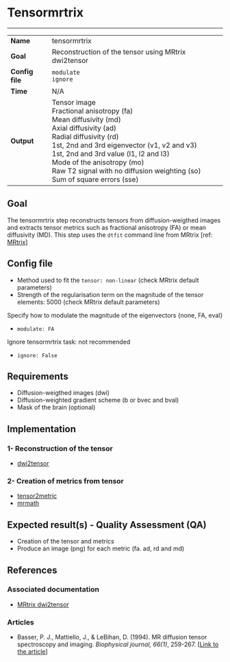 # Tensormrtrix
---

|                |                                                       |
|----------------|-------------------------------------------------------|
|**Name**        | tensormrtrix                                          |
|**Goal**        | Reconstruction of the tensor using MRtrix dwi2tensor  |
|**Config file** | `modulate` <br> `ignore`                              |
|**Time**        | N/A        |
|**Output**      | Tensor image <br> Fractional anisotropy (fa) <br> Mean diffusivity (md) <br> Axial diffusivity (ad) <br> Radial diffusivity (rd) <br> 1st, 2nd and 3rd eigenvector (v1, v2 and v3) <br> 1st, 2nd and 3rd value (l1, l2 and l3)<br> Mode of the anisotropy (mo) <br> Raw T2 signal with no diffusion weighting (so) <br> Sum of square errors (sse) |

## Goal

The tensormrtrix step reconstructs tensors from diffusion-weigthed images and extracts tensor metrics such as fractional anisotropy (FA) or mean diffusivity (MD). 
This step uses the `dtfit` command line from MRtrix [ref: <a href="https://github.com/MRtrix3/mrtrix3/wiki/dwi2tensor" target="_blank">MRtrix</a>]

## Config file

- Method used to fit the `tensor: non-linear` (check MRtrix default parameters)<br>
- Strength of the regularisation term on the magnitude of the tensor elements: 5000 (check MRtrix default parameters)

Specify how to modulate the magnitude of the eigenvectors {none, FA, eval}
- `modulate: FA`

Ignore tensormrtrix task: not recommended
- `ignore: False`

## Requirements

- Diffusion-weigthed images (dwi)
- Diffusion-weighted gradient scheme (b or bvec and bval)
- Mask of the brain (optional)

## Implementation

### 1- Reconstruction of the tensor

- <a href="https://github.com/MRtrix3/mrtrix3/wiki/dwi2tensor" target="_blank">dwi2tensor</a>

### 2- Creation of metrics from tensor

- <a href="https://github.com/MRtrix3/mrtrix3/wiki/tensor2metric" target="_blank">tensor2metric</a>
- <a href="https://github.com/MRtrix3/mrtrix3/wiki/mrmath" target="_blank">mrmath</a>

## Expected result(s) - Quality Assessment (QA)

- Creation of the tensor and metrics
- Produce an image (png) for each metric (fa. ad, rd and md)

## References

### Associated documentation

- <a href="https://github.com/MRtrix3/mrtrix3/wiki/dwi2tensor" target="_blank">MRtrix dwi2tensor</a>

### Articles

- Basser, P. J., Mattiello, J., & LeBihan, D. (1994). MR diffusion tensor spectroscopy and imaging. *Biophysical journal, 66(1)*, 259-267. [<a href="http://www.pubmedcentral.nih.gov/articlerender.fcgi?artid=1275686&tool=pmcentrez&rendertype=abstract" target="_blank">Link to the article</a>]

